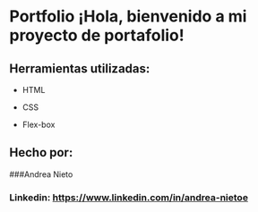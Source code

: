 # Portfolio ¡Hola, bienvenido a mi proyecto de portafolio!



## Herramientas utilizadas:

* HTML

* CSS

* Flex-box

## Hecho por:

###Andrea Nieto

### Linkedin: https://www.linkedin.com/in/andrea-nietoe
